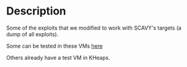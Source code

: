 # Description

Some of the exploits that we modified to work with SCAVY's targets (a dump of all exploits).

Some can be tested in these VMs [here](https://drive.google.com/file/d/1H4XwxiM1hac6--doT20YPgbstkqhVn-j/view?usp=sharing)


Others already have a test VM in KHeaps.
